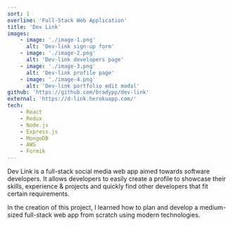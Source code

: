 ```yaml
---
sort: 1
overline: 'Full-Stack Web Application'
title: 'Dev Link'
images:
    - image: './image-1.png'
      alt: 'Dev-link sign-up form'
    - image: './image-2.png'
      alt: 'Dev-link developers page'
    - image: './image-3.png'
      alt: 'Dev-link profile page'
    - image: './image-4.png'
      alt: 'Dev-link portfolio edit modal'
github: 'https://github.com/bradypp/dev-link'
external: 'https://d-link.herokuapp.com/'
tech:
    - React
    - Redux
    - Node.js
    - Express.js
    - MongoDB
    - AWS
    - Formik
---
```


Dev Link is a full-stack social media web app aimed towards software developers. It allows developers to easily create a profile to showcase their skills, experience & projects and quickly find other developers that fit certain requirements.

In the creation of this project, I learned how to plan and develop a medium-sized full-stack web app from scratch using modern technologies.
